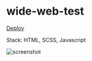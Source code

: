 # wide-web-test

[Deploy](https://irrbis38.github.io/wide-web-test/)

Stack: HTML, SCSS, Javascript

![screenshot](https://user-images.githubusercontent.com/66014974/188161315-f9ba478a-d6f4-4fd2-ad00-cff2b5d34e4b.jpg)

